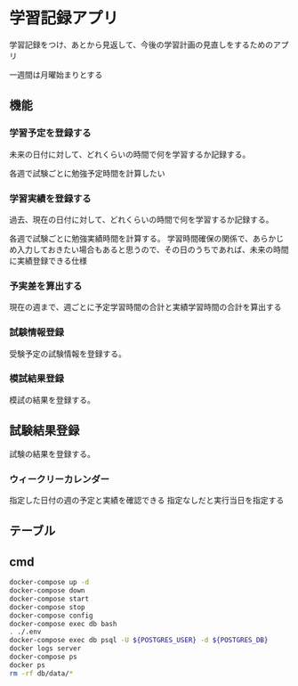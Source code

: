 # 学習記録アプリ

学習記録をつけ、あとから見返して、今後の学習計画の見直しをするためのアプリ

一週間は月曜始まりとする

## 機能

### 学習予定を登録する

未来の日付に対して、どれくらいの時間で何を学習するか記録する。

各週で試験ごとに勉強予定時間を計算したい

### 学習実績を登録する

過去、現在の日付に対して、どれくらいの時間で何を学習するか記録する。

各週で試験ごとに勉強実績時間を計算する。
学習時間確保の関係で、あらかじめ入力しておきたい場合もあると思うので、その日のうちであれば、未来の時間に実績登録できる仕様

### 予実差を算出する

現在の週まで、週ごとに予定学習時間の合計と実績学習時間の合計を算出する

### 試験情報登録

受験予定の試験情報を登録する。

### 模試結果登録

模試の結果を登録する。

## 試験結果登録

試験の結果を登録する。

### ウィークリーカレンダー

指定した日付の週の予定と実績を確認できる
指定なしだと実行当日を指定する

## テーブル

## cmd

```sh
docker-compose up -d
docker-compose down
docker-compose start
docker-compose stop
docker-compose config
docker-compose exec db bash
. ./.env
docker-compose exec db psql -U ${POSTGRES_USER} -d ${POSTGRES_DB}
docker logs server
docker-compose ps
docker ps
rm -rf db/data/*
```

